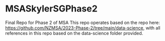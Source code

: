 # MSASkylerSGPhase2
 Final Repo for Phase 2 of MSA 
 This repo operates based on the repo here: https://github.com/NZMSA/2023-Phase-2/tree/main/data-science, with all references in this repo based on the data-science folder provided.
